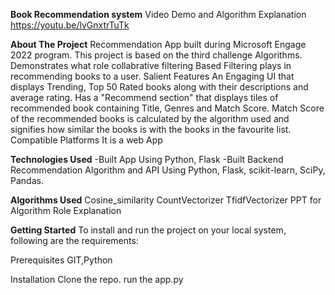**Book Recommendation system**
Video Demo and Algorithm Explanation
https://youtu.be/lvGnxtrTuTk

**About The Project**
Recommendation App built during Microsoft Engage 2022 program.
This project is based on the third challenge Algorithms.
Demonstrates what role collabrative filtering Based Filtering plays in recommending books to a user.
Salient Features
An Engaging UI that displays Trending, Top 50 Rated books along with their descriptions and average rating.
Has a "Recommend section" that displays tiles of recommended book containing Title, Genres and Match Score.
Match Score of the recommended books is calculated by the algorithm used and signifies how similar the books is with the books in the favourite list.
Compatible Platforms
It is a web App

**Technologies Used**
-Built App Using
Python, Flask
-Built Backend Recommendation Algorithm and API Using
Python, Flask, scikit-learn, SciPy, Pandas.

**Algorithms Used**
Cosine_similarity
CountVectorizer
TfidfVectorizer
PPT for Algorithm Role Explanation

**Getting Started**
To install and run the project on your local system, following are the requirements:

Prerequisites
GIT,Python

Installation
Clone the repo.
run the app.py
